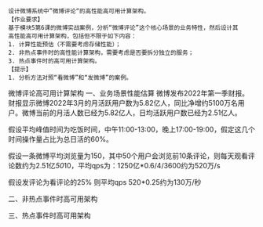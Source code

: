 ```
设计微博系统中”微博评论“的高性能高可用计算架构。
【作业要求】
基于模块5第6课的微博实战案例，分析“微博评论”这个核心场景的业务特性，然后设计其
高性能高可用计算架构，包括但不限于如下内容：
1. 计算性能预估（不需要考虑存储性能）；
2. 非热点事件时的高性能计算架构，需要考虑是否要拆分独立的服务；
3. 热点事件时的高可用计算架构。
【提示】
1. 分析方法对照“看微博”和“发微博”的案例。
```

微博评论高可用计算架构
一、业务场景性能估算
微博发布2022年第一季财报。财报显示微博2022年3月的月活跃用户数为5.82亿人，同比净增约5100万名用户。微博当前的月活人数已经为5.82亿人，日均活跃用户数已经为2.51亿人。

假设平均峰值时间为吃饭时间，中午11:00-13:00，晚上17:00-19:00，假定这几个时间操作量占比为总日活的60%。

假设一条微博平均浏览量为150，其中50个用户会浏览前10条评论，则每天观看评论数约为2.51亿*50*10，平均qps为：1250亿*0.6/4/3600约为520万/s

假设发评论为看评论的25% 则平均qps 520*0.25约为130万/秒

二、非热点事件时高可用架构

三、热点事件时高可用架构
